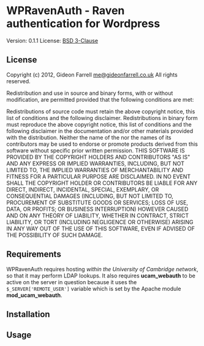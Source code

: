 WPRavenAuth - Raven authentication for Wordpress
================================================

Version: 0.1.1
License: [BSD 3-Clause](http://opensource.org/licenses/BSD-3-Clause)

License
-------

Copyright (c) 2012, Gideon Farrell <me@gideonfarrell.co.uk>
All rights reserved.

Redistribution and use in source and binary forms, with or without modification, are permitted provided that the following conditions are met:

Redistributions of source code must retain the above copyright notice, this list of conditions and the following disclaimer.
Redistributions in binary form must reproduce the above copyright notice, this list of conditions and the following disclaimer in the documentation and/or other materials provided with the distribution.
Neither the name of the <ORGANIZATION> nor the names of its contributors may be used to endorse or promote products derived from this software without specific prior written permission.
THIS SOFTWARE IS PROVIDED BY THE COPYRIGHT HOLDERS AND CONTRIBUTORS "AS IS" AND ANY EXPRESS OR IMPLIED WARRANTIES, INCLUDING, BUT NOT LIMITED TO, THE IMPLIED WARRANTIES OF MERCHANTABILITY AND FITNESS FOR A PARTICULAR PURPOSE ARE DISCLAIMED. IN NO EVENT SHALL THE COPYRIGHT HOLDER OR CONTRIBUTORS BE LIABLE FOR ANY DIRECT, INDIRECT, INCIDENTAL, SPECIAL, EXEMPLARY, OR CONSEQUENTIAL DAMAGES (INCLUDING, BUT NOT LIMITED TO, PROCUREMENT OF SUBSTITUTE GOODS OR SERVICES; LOSS OF USE, DATA, OR PROFITS; OR BUSINESS INTERRUPTION) HOWEVER CAUSED AND ON ANY THEORY OF LIABILITY, WHETHER IN CONTRACT, STRICT LIABILITY, OR TORT (INCLUDING NEGLIGENCE OR OTHERWISE) ARISING IN ANY WAY OUT OF THE USE OF THIS SOFTWARE, EVEN IF ADVISED OF THE POSSIBILITY OF SUCH DAMAGE.

Requirements
------------

WPRavenAuth requires hosting *within the University of Cambridge network*, so that it may perform LDAP lookups. It also requires **ucam_webauth** to be active on the server in question because it uses the `$_SERVER['REMOTE_USER']` variable which is set by the Apache module **mod_ucam_webauth**.

Installation
------------

Usage
-----